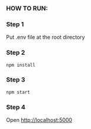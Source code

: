 ### HOW TO RUN:

### Step 1
Put .env file at the root directory

### Step 2

    npm install

### Step 3

    npm start

### Step 4
Open [http://localhost:5000](http://localhost:5000)
